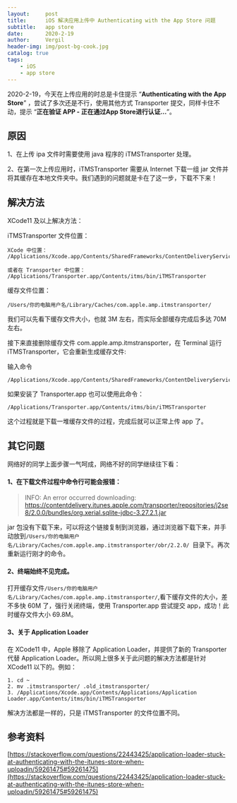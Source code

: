 ```yaml
---
layout:     post
title:      iOS 解决应用上传中 Authenticating with the App Store 问题
subtitle:   app store
date:       2020-2-19
author:     Vergil
header-img: img/post-bg-cook.jpg
catalog: true
tags:
    - iOS
    - app store
---
```


2020-2-19，今天在上传应用的时总是卡住提示 “**Authenticating with the App Store**” ，尝试了多次还是不行，使用其他方式  Transporter 提交，同样卡住不动，提示 “**正在验证 APP - 正在通过App Store进行认证...**”。

## 原因

1、在上传 ipa 文件时需要使用 java 程序的 iTMSTransporter 处理。

2、在第一次上传应用时，iTMSTransporter 需要从 Internet 下载一组 jar 文件并将其缓存在本地文件夹中。我们遇到的问题就是卡在了这一步，下载不下来！

## 解决方法

XCode11 及以上解决方法：

iTMSTransporter 文件位置：

```
XCode 中位置：
/Applications/Xcode.app/Contents/SharedFrameworks/ContentDeliveryServices.framework/itms/bin/iTMSTransporter

或者在 Transporter 中位置：
/Applications/Transporter.app/Contents/itms/bin/iTMSTransporter
```

缓存文件位置：

```
/Users/你的电脑用户名/Library/Caches/com.apple.amp.itmstransporter/
```

我们可以先看下缓存文件大小，也就 3M 左右，而实际全部缓存完成后多达 70M 左右。

接下来直接删除缓存文件 com.apple.amp.itmstransporter，在 Terminal 运行 iTMSTransporter，它会重新生成缓存文件:

输入命令

```
/Applications/Xcode.app/Contents/SharedFrameworks/ContentDeliveryServices.framework/itms/bin/iTMSTransporter
```

如果安装了 Transporter.app 也可以使用此命令：

```
/Applications/Transporter.app/Contents/itms/bin/iTMSTransporter
```

这个过程就是下载一堆缓存文件的过程，完成后就可以正常上传 app 了。

## 其它问题

网络好的同学上面步骤一气呵成，网络不好的同学继续往下看：

#### 1、在下载文件过程中命令行可能会报错：

> INFO: An error occurred downloading: https://contentdelivery.itunes.apple.com/transporter/repositories/j2se8/2.0.0/bundles/org.xerial.sqlite-jdbc-3.27.2.1.jar

jar 包没有下载下来，可以将这个链接复制到浏览器，通过浏览器下载下来，并手动放到`/Users/你的电脑用户名/Library/Caches/com.apple.amp.itmstransporter/obr/2.2.0/
`目录下。再次重新运行刚才的命令。

#### 2、终端始终不见完成。

打开缓存文件`
/Users/你的电脑用户名/Library/Caches/com.apple.amp.itmstransporter/
`,看下缓存文件的大小，差不多快 60M 了，强行关闭终端，使用 Transporter.app 尝试提交 app，成功！此时缓存文件大小 69.8M。

#### 3、关于 Application Loader

在 XCode11 中，Apple 移除了 Application Loader，并提供了新的 Transporter 代替 Application Loader。所以网上很多关于此问题的解决方法都是针对 XCode11 以下的。例如：

```
1. cd ~ 
2. mv .itmstransporter/ .old_itmstransporter/
3. /Applications/Xcode.app/Contents/Applications/Application Loader.app/Contents/itms/bin/iTMSTransporter
```

解决方法都是一样的，只是 iTMSTransporter 的文件位置不同。

## 参考资料

[https://stackoverflow.com/questions/22443425/application-loader-stuck-at-authenticating-with-the-itunes-store-when-uploadin/59261475#59261475](https://stackoverflow.com/questions/22443425/application-loader-stuck-at-authenticating-with-the-itunes-store-when-uploadin/59261475#59261475)